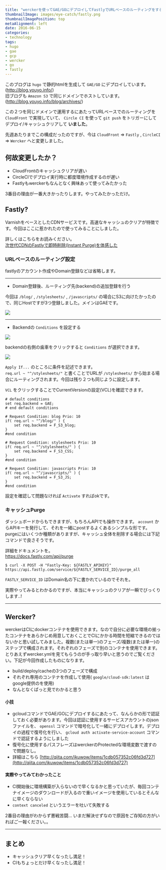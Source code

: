```yaml
---
title: "werckerを使ってGAE/GOにデプロイしてFastlyでURLベースのルーティングをする"
thumbnailImage: images/eye-catch/fastly.png
thumbnailImagePosition: top
metaAlignment: left
date: 2016-06-15
categories:
- technology
tags:
- hugo
- gae
- gcp
- wercker
- go
- fastly
---
```


このブログは `hugo` で静的htmlを生成して `GAE/GO` にデプロイしています。(http://blog.youyo.info/)  
旧ブログも `Amazon S3` で同じドメインでホストしています。(http://blog.youyo.info/blog/archives/)  
  
この２つを同じドメインで運用するにあたってURLベースでのルーティングを `CloudFront` で実現していて、 `Circle CI` を使って `git push` をトリガーにしてデプロイ/キャッシュクリアして **いました**。  
  
先週あたりまでこの構成だったのですが、今は `CloudFront` => `Fastly` , `CircleCI` => `Wercker` へと変更しました。  
<!--more-->
  
## 何故変更したか？

- CloudFrontのキャッシュクリアが遅い
- CircleCIでデプロイ実行時に都度環境作成するのが遅い
- Fastlyもwerckerもなんとなく興味あって使ってみたかった

3番目の理由が一番大きかったりします。やってみたかっただけ。

## Fastly?

VarnishをベースとしたCDNサービスです。高速なキャッシュのクリアが特徴です。今回はここに惹かれたので使ってみることにしました。  
  
詳しくはこちらをお読みください。  
[次世代CDNのFastlyで即時削除(Instant Purge)を体感した](http://dev.classmethod.jp/server-side/fastly1/)
  
### URLベースのルーティング設定

fastlyのアカウント作成やDomain登録などは省略します。  

---

- Domain登録後、ルーティング先(backend)の追加登録を行う

今回は `/blog/` , `/stylesheets/` , `/javascripts/` の場合にS3に向けたかったので、同じHostですが3つ登録しました。メインはGAEです。

![](/images/fastly1.png)

---

- Backendの `Conditions` を設定する

![](/images/fastly2.png)

backendの右側の歯車をクリックすると `Conditions` が選択できます。

![](/images/fastly3.png)

`Apply If...` のところに条件を記述できます。  
`req.url ~ "^/stylesheets/"` と書くことでURLが `/stylesheets/` から始まる場合にルーティングされます。今回は残り２つも同じように設定します。  
  
`VCL` をクリックすることでCurrentVersionの設定(VCL)を確認できます。

```
# default conditions
set req.backend = GAE;
# end default conditions

# Request Condition: blog Prio: 10
if( req.url ~ "^/blog/" ) {
	set req.backend = F_S3_blog;
}
#end condition

# Request Condition: stylesheets Prio: 10
if( req.url ~ "^/stylesheets/" ) {
	set req.backend = F_S3_CSS;
}
#end condition

# Request Condition: javascripts Prio: 10
if( req.url ~ "^/javascripts/" ) {
	set req.backend = F_S3_JS;
}
#end condition
```

設定を確認して問題なければ `Activate` すればokです。

### キャッシュPurge

ダッシュボードからもできますが、もちろんAPIでも操作できます。
`account` からAPIキーを発行して、それを一緒にpostするよくあるシンプルな形です。
purgeにはいくつか種類がありますが、キャッシュ全体を削除する場合には下記コマンドで良さそうです。  
  
詳細をドキュメントを。  
https://docs.fastly.com/api/purge

```
$ curl -X POST -H "Fastly-Key: ${FASTLY_APIKEY}" https://api.fastly.com/service/${FASTLY_SERVICE_ID}/purge_all
```

`FASTLY_SERVICE_ID` はDomain名の下に書かれているのでそれを。  
  
実際やってみるとわかるのですが、本当にキャッシュのクリアが一瞬でびっくりします..!

---

## Wercker?


werckerはCIにdockerコンテナを使用できます。なので自分に必要な環境の揃ったコンテナをあらかじめ用意しておくことでCIにかかる時間を短縮できるのではないかと思い試してみました。複数(または単一)のフェーズ/複数(または単一)のステップで構成されます。それぞれのフェーズで別のコンテナを使用できます。とりあえずwercker.ymlを見てもらうのが手っ取り早いと思うのでご覧ください。下記が今回作成したものになります。

<script src="https://gist.github.com/youyo/5719d96f6140c75026bd555f8e5a8e86.js"></script>

- build/deploy/cacheの3つのフェーズで構成
- それぞれ専用のコンテナを作成して使用( `google/cloud-sdk:latest` はgoogle提供のを使用)
- なんとなくぱっと見でわかると思う

#### 小技

- gcloudコマンドでGAE/GOにデプロイするにあたって、なんらかの形で認証しておく必要があります。今回は認証に使用するサービスアカウントのjsonファイルを、 `openssl` コマンドで暗号化して一緒にデプロイします。デプロイの過程で復号化を行い、 `gcloud auth activate-service-account` コマンドで認証するようにしました
- 復号化に使用するパスフレーズはwerckerのProtectedな環境変数で渡すので問題なし。
- 詳細はこちら [http://qiita.com/ikuwow/items/1cdb057352c06fd3d727](http://qiita.com/ikuwow/items/1cdb057352c06fd3d727)

#### 実際やってみてわかったこと

- CI開始後に環境構築が入らないので早くなるかと思っていたが、毎回コンテナイメージのダウンロードが入るので重いイメージを使用しているとそんなに早くならない
- `context canceled` というエラーを吐いて失敗する

2番目の理由がわからず悪戦苦闘... いまだ解決せずなので原因をご存知の方がいればご一報ください。。

---

## まとめ

- キャッシュクリア早くなったし満足！
- CIもちょっとだけ早くなったし満足！
